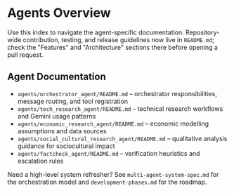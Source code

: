 # Agents Overview

Use this index to navigate the agent-specific documentation. Repository-wide contribution, testing, and release guidelines now live in `README.md`; check the "Features" and "Architecture" sections there before opening a pull request.

## Agent Documentation
- `agents/orchestrator_agent/README.md` – orchestrator responsibilities, message routing, and tool registration
- `agents/tech_research_agent/README.md` – technical research workflows and Gemini usage patterns
- `agents/economic_research_agent/README.md` – economic modelling assumptions and data sources
- `agents/social_cultural_research_agent/README.md` – qualitative analysis guidance for sociocultural impact
- `agents/factcheck_agent/README.md` – verification heuristics and escalation rules

Need a high-level system refresher? See `multi-agent-system-spec.md` for the orchestration model and `development-phases.md` for the roadmap.
